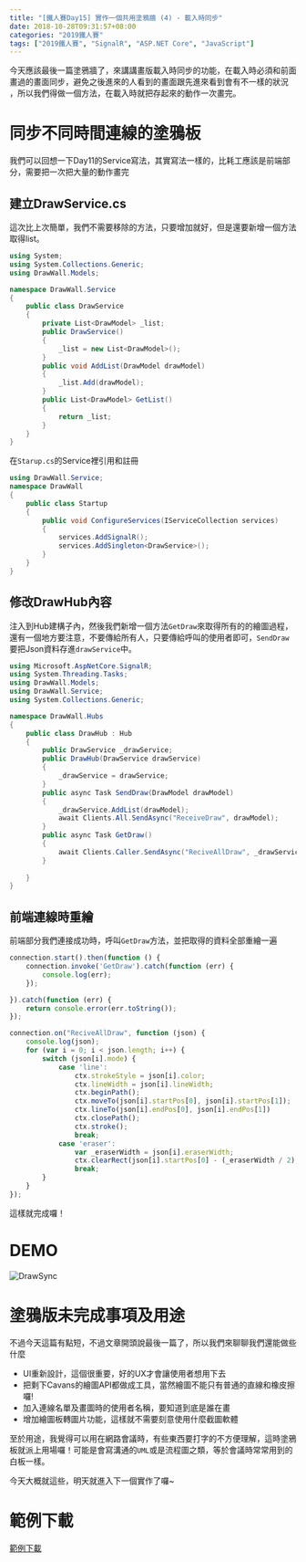 ```yaml
---
title: "[鐵人賽Day15] 實作一個共用塗鴉牆 (4) - 載入時同步"
date: 2018-10-28T09:31:57+08:00
categories: "2019鐵人賽"
tags: ["2019鐵人賽", "SignalR", "ASP.NET Core", "JavaScript"]
---
```


今天應該最後一篇塗鴉牆了，來講講畫版載入時同步的功能，在載入時必須和前面畫過的畫面同步，避免之後進來的人看到的畫面跟先進來看到會有不一樣的狀況
，所以我們得做一個方法，在載入時就把存起來的動作一次畫完。

# 同步不同時間連線的塗鴉板
我們可以回想一下Day11的Service寫法，其實寫法一樣的，比耗工應該是前端部分，需要把一次把大量的動作畫完
## 建立DrawService.cs
這次比上次簡單，我們不需要移除的方法，只要增加就好，但是還要新增一個方法取得list。
``` cs
using System;
using System.Collections.Generic;
using DrawWall.Models;

namespace DrawWall.Service
{
    public class DrawService
    {
        private List<DrawModel> _list;
        public DrawService()
        {
            _list = new List<DrawModel>();
        }
        public void AddList(DrawModel drawModel)
        {
            _list.Add(drawModel);
        }
        public List<DrawModel> GetList()
        {
            return _list;
        }
    }
}
```
在`Starup.cs`的Service裡引用和註冊
``` cs
using DrawWall.Service;
namespace DrawWall
{
    public class Startup
    {
        public void ConfigureServices(IServiceCollection services)
        {
            services.AddSignalR();
            services.AddSingleton<DrawService>();
        }
    }
}
```
## 修改DrawHub內容
注入到Hub建構子內，然後我們新增一個方法`GetDraw`來取得所有的的繪圖過程，還有一個地方要注意，不要傳給所有人，只要傳給呼叫的使用者即可，`SendDraw`要把Json資料存進`drawService`中。
``` cs
using Microsoft.AspNetCore.SignalR;
using System.Threading.Tasks;
using DrawWall.Models;
using DrawWall.Service;
using System.Collections.Generic;

namespace DrawWall.Hubs
{
    public class DrawHub : Hub
    {
        public DrawService _drawService;
        public DrawHub(DrawService drawService)
        {
            _drawService = drawService;
        }
        public async Task SendDraw(DrawModel drawModel)
        {
            _drawService.AddList(drawModel);
            await Clients.All.SendAsync("ReceiveDraw", drawModel);
        }
        public async Task GetDraw()
        {
            await Clients.Caller.SendAsync("ReciveAllDraw", _drawService.GetList());
        }
        
    }
}
```
## 前端連線時重繪
前端部分我們連接成功時，呼叫`GetDraw`方法，並把取得的資料全部重繪一遍
``` js
connection.start().then(function () {
    connection.invoke('GetDraw').catch(function (err) {
        console.log(err);
    });

}).catch(function (err) {
    return console.error(err.toString());
});

connection.on("ReciveAllDraw", function (json) {
    console.log(json);
    for (var i = 0; i < json.length; i++) {
        switch (json[i].mode) {
            case 'line':
                ctx.strokeStyle = json[i].color;
                ctx.lineWidth = json[i].lineWidth;
                ctx.beginPath();
                ctx.moveTo(json[i].startPos[0], json[i].startPos[1]);
                ctx.lineTo(json[i].endPos[0], json[i].endPos[1])
                ctx.closePath();
                ctx.stroke();
                break;
            case 'eraser':
                var _eraserWidth = json[i].eraserWidth;
                ctx.clearRect(json[i].startPos[0] - (_eraserWidth / 2), json[i].startPos[1] - (_eraserWidth / 2), _eraserWidth, _eraserWidth);
                break;
        }
    }
});

```
這樣就完成囉！

# DEMO
![DrawSync](DrawSync.gif)

# 塗鴉版未完成事項及用途
不過今天這篇有點短，不過文章開頭說最後一篇了，所以我們來聊聊我們還能做些什麼

- UI重新設計，這個很重要，好的UX才會讓使用者想用下去
- 把剩下Cavans的繪圖API都做成工具，當然繪圖不能只有普通的直線和橡皮擦囉!
- 加入連線名單及畫圖時的使用者名稱，要知道到底是誰在畫
- 增加繪圖板轉圖片功能，這樣就不需要刻意使用什麼截圖軟體

至於用途，我覺得可以用在網路會議時，有些東西要打字的不方便理解，這時塗鴉板就派上用場囉！可能是會寫溝通的`UML`或是流程圖之類，等於會議時常常用到的白板一樣。

今天大概就這些，明天就進入下一個實作了囉~

# 範例下載
[範例下載](https://drive.google.com/file/d/1msq6GjHBOMkfYMayVoV8qOvPssndTX87/view?usp=sharing)

